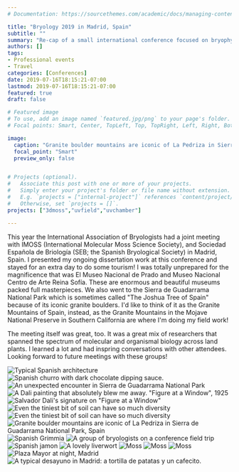 ```yaml
---
# Documentation: https://sourcethemes.com/academic/docs/managing-content/

title: "Bryology 2019 in Madrid, Spain"
subtitle: ""
summary: "Re-cap of a small international conference focused on bryophyte research"
authors: []
tags: 
- Professional events
- Travel
categories: [Conferences]
date: 2019-07-16T18:15:21-07:00
lastmod: 2019-07-16T18:15:21-07:00
featured: true
draft: false

# Featured image
# To use, add an image named `featured.jpg/png` to your page's folder.
# Focal points: Smart, Center, TopLeft, Top, TopRight, Left, Right, BottomLeft, Bottom, BottomRight.

image: 
  caption: "Granite boulder mountains are iconic of La Pedriza in Sierra de Guadarrama National Park, Spain"
  focal_point: "Smart"
  preview_only: false


# Projects (optional).
#   Associate this post with one or more of your projects.
#   Simply enter your project's folder or file name without extension.
#   E.g. `projects = ["internal-project"]` references `content/project/deep-learning/index.md`.
#   Otherwise, set `projects = []`.
projects: ["3dmoss","uvfield","uvchamber"]

---
```

This year the International Association of Bryologists had a joint meeting with IMOSS (International Molecular Moss Science Society), and Sociedad Española de Briología (SEB; the Spanish Bryological Society) in Madrid, Spain. I presented my ongoing dissertation work at this conference and stayed for an extra day to do some tourism! I was totally unprepared for the magnificence that was El Museo Nacional de Prado and Museo Nacional Centro de Arte Reina Sofía. These are enormous and beautiful museums packed full masterpieces. We also went to the Sierra de Guadarrama National Park which is sometimes called "The Joshua Tree of Spain" because of its iconic granite boulders. I'd like to think of it as the Granite Mountains of Spain, instead, as the Granite Mountains in the Mojave National Preserve in Southern California are where I'm doing my field work!

The meeting itself was great, too. It was a great mix of researchers that spanned the spectrum of molecular and organismal biology across land plants. I learned a lot and had inspring conversations with other attendees. Looking forward to future meetings with these groups! 

![Typical Spanish architecture](balconies.JPG)
![Spanish churro with dark chocolate dipping sauce.](churro.JPG)
![An unexpected encounter in Sierra de Guadarrama National Park](cow.JPG)
![A Dali painting that absolutely blew me away. "Figure at a Window", 1925](daliwindow.JPG)
![Salvador Dali's signature on "Figure at a Window"](dalisignature.JPG)
![Even the tiniest bit of soil can have so much diversity](diversity1.JPG)
![Even the tiniest bit of soil can have so much diversity](diversity2.JPG)
![Granite boulder mountains are iconic of La Pedriza in Sierra de Guadarrama National Park, Spain](granite.JPG)
![Spanish *Grimmia*](grimmia.JPG)
![A group of bryologists on a conference field trip](group.JPG)
![Spanish jamon](jamon.JPG)
![A lovely liverwort](liverwort.JPG)
![Moss](moss1.JPG)
![Moss](moss2.JPG)
![Moss](moss3.JPG)
![Plaza Mayor at night, Madrid](plazanight.JPG)
![A typical desayuno in Madrid: a tortilla de patatas y un cafecito.](tortilla.JPG)

